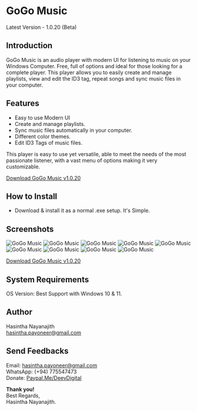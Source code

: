 # GoGo Music
Latest Version - 1.0.20 (Beta)

## Introduction
GoGo Music is an audio player with modern UI for listening to music on your Windows Computer. Free, full of options and ideal for those looking for a complete player. This player allows you to easily create and manage playlists, view and edit the ID3 tag, repeat songs and sync music files in your computer.

## Features
* Easy to use Modern UI
* Create and manage playlists.
* Sync music files automatically in your computer.
* Different color themes.
* Edit ID3 Tags of music files.

This player is easy to use yet versatile, able to meet the needs of the most passionate listener, with a vast menu of options making it very customizable.

[Download GoGo Music v1.0.20](https://github.com/HasinthaNayanajith/GoGo-Music/raw/master/GoGoMusicNewVersion.msi)

## How to Install
* Download & install it as a normal .exe setup. It's Simple.

## Screenshots
![GoGo Music](https://github.com/HasinthaNayanajith/GoGo-Music/raw/master/01.jpg)
![GoGo Music](https://github.com/HasinthaNayanajith/GoGo-Music/raw/master/02.jpg)
![GoGo Music](https://github.com/HasinthaNayanajith/GoGo-Music/raw/master/03.jpg)
![GoGo Music](https://github.com/HasinthaNayanajith/GoGo-Music/raw/master/04.jpg)
![GoGo Music](https://github.com/HasinthaNayanajith/GoGo-Music/raw/master/05.jpg)
![GoGo Music](https://github.com/HasinthaNayanajith/GoGo-Music/raw/master/06.jpg)
![GoGo Music](https://github.com/HasinthaNayanajith/GoGo-Music/raw/master/07.jpg)
![GoGo Music](https://github.com/HasinthaNayanajith/GoGo-Music/raw/master/08.jpg)
![GoGo Music](https://github.com/HasinthaNayanajith/GoGo-Music/raw/master/09.jpg)

[Download GoGo Music v1.0.20](https://github.com/HasinthaNayanajith/GoGo-Music/raw/master/GoGoMusicNewVersion.msi)

## System Requirements
OS Version: Best Support with Windows 10 & 11.

## Author
Hasintha Nayanajith\
hasintha.payoneer@gmail.com

## Send Feedbacks
Email: hasintha.payoneer@gmail.com\
WhatsApp: (+94) 775547473\
Donate: [Paypal.Me/DeevDigital](https://www.paypal.me/DeevDigital)

**Thank you!**\
Best Regards,\
Hasintha Nayanajith.
